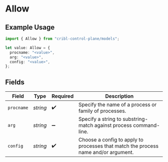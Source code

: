 # Allow

## Example Usage

```typescript
import { Allow } from "cribl-control-plane/models";

let value: Allow = {
  procname: "<value>",
  arg: "<value>",
  config: "<value>",
};
```

## Fields

| Field                                                                              | Type                                                                               | Required                                                                           | Description                                                                        |
| ---------------------------------------------------------------------------------- | ---------------------------------------------------------------------------------- | ---------------------------------------------------------------------------------- | ---------------------------------------------------------------------------------- |
| `procname`                                                                         | *string*                                                                           | :heavy_check_mark:                                                                 | Specify the name of a process or family of processes.                              |
| `arg`                                                                              | *string*                                                                           | :heavy_minus_sign:                                                                 | Specify a string to substring-match against process command-line.                  |
| `config`                                                                           | *string*                                                                           | :heavy_check_mark:                                                                 | Choose a config to apply to processes that match the process name and/or argument. |